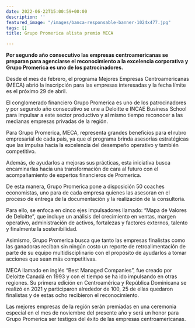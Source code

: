 ```yaml
---
date: 2022-06-22T15:00:59+00:00
description: ''
featured_image: "/images/banca-responsable-banner-1024x477.jpg"
tags: []
title: Grupo Promerica alista premio MECA

---
```

**Por segundo año consecutivo las empresas centroamericanas se preparan para agenciarse el reconocimiento a la excelencia corporativa y Grupo Promerica es uno de los patrocinadores.**

Desde el mes de febrero, el programa Mejores Empresas Centroamericanas (MECA) abrió la inscripción para las empresas interesadas y la fecha límite es el próximo 29 de abril.

El conglomerado financiero Grupo Promerica es uno de los patrocinadores y por segundo año consecutivo se une a Deloitte e INCAE Business School para impulsar a este sector productivo y al mismo tiempo reconocer a las medianas empresas privadas de la región.

Para Grupo Promerica, MECA, representa grandes beneficios para el rubro empresarial de cada país, ya que el programa brinda asesorías estratégicas que las impulsa hacia la excelencia del desempeño operativo y también competitivo.

Además, de ayudarlos a mejoras sus prácticas, esta iniciativa busca encaminarlas hacia una transformación de cara al futuro con el acompañamiento de expertos financieros de Promerica.

De esta manera, Grupo Promerica pone a disposición 50 coaches economistas, uno para de cada empresa quienes las asesoran en el proceso de entrega de la documentación y la realización de la consultoría.

Para ello, se enfoca en cinco ejes impulsadores llamado: “Mapa de Valores de Deloitte”, que incluye un análisis del crecimiento en ventas, margen operativo, administración de activos, fortalezas y factores externos, talento y finalmente la sostenibilidad.

Asimismo, Grupo Promerica busca que tanto las empresas finalistas como las ganadoras reciban sin ningún costo un reporte de retroalimentación de parte de su equipo multidisciplinario con el propósito de ayudarlos a tomar acciones que sean más competitivas.

MECA llamado en inglés “Best Managed Companies”, fue creado por Deloitte Canadá en 1993 y con el tiempo se ha ido impulsando en otras regiones. Su primera edición en Centroamérica y República Dominicana se realizó en 2021 y participaron alrededor de 100, 25 de ellas quedaron finalistas y de estas ocho recibieron el reconocimiento.

Las mejores empresas de la región serán premiadas en una ceremonia especial en el mes de noviembre del presente año y será un honor para Grupo Promerica ser testigos del éxito de las empresas centroamericanas.